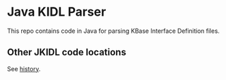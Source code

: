# Java KIDL Parser

This repo contains code in Java for parsing KBase Interface Definition files.

## Other JKIDL code locations

See [history](JKIDL_HISTORY.md).
